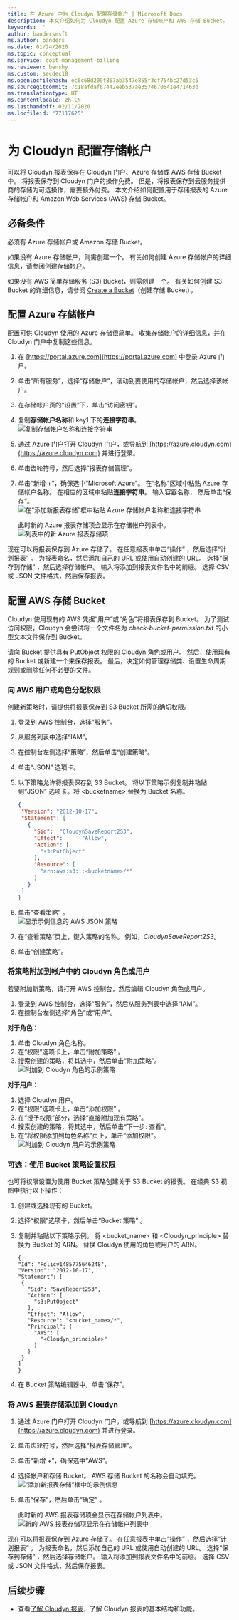 ```yaml
---
title: 在 Azure 中为 Cloudyn 配置存储帐户 | Microsoft Docs
description: 本文介绍如何为 Cloudyn 配置 Azure 存储帐户和 AWS 存储 Bucket。
keywords: ''
author: bandersmsft
ms.author: banders
ms.date: 01/24/2020
ms.topic: conceptual
ms.service: cost-management-billing
ms.reviewer: benshy
ms.custom: secdec18
ms.openlocfilehash: ec6c68d209f867ab3547e855f3cf754bc27d53c5
ms.sourcegitcommit: 7c18afdaf67442eeb537ae3574670541e471463d
ms.translationtype: HT
ms.contentlocale: zh-CN
ms.lasthandoff: 02/11/2020
ms.locfileid: "77117625"
---
```

# <a name="configure-storage-accounts-for-cloudyn"></a>为 Cloudyn 配置存储帐户

<!--- intent: As a Cloudyn user, I want to configure Cloudyn to use my cloud service provider storage account to store my reports. -->

可以将 Cloudyn 报表保存在 Cloudyn 门户、Azure 存储或 AWS 存储 Bucket 中。 将报表保存到 Cloudyn 门户的操作免费。 但是，将报表保存到云服务提供商的存储为可选操作，需要额外付费。 本文介绍如何配置用于存储报表的 Azure 存储帐户和 Amazon Web Services (AWS) 存储 Bucket。

## <a name="prerequisites"></a>必备条件

必须有 Azure 存储帐户或 Amazon 存储 Bucket。

如果没有 Azure 存储帐户，则需创建一个。 有关如何创建 Azure 存储帐户的详细信息，请参阅[创建存储帐户](../../storage/common/storage-account-create.md)。

如果没有 AWS 简单存储服务 (S3) Bucket，则需创建一个。 有关如何创建 S3 Bucket 的详细信息，请参阅 [Create a Bucket](https://docs.aws.amazon.com/AmazonS3/latest/gsg/CreatingABucket.html)（创建存储 Bucket）。

## <a name="configure-your-azure-storage-account"></a>配置 Azure 存储帐户

配置可供 Cloudyn 使用的 Azure 存储很简单。 收集存储帐户的详细信息，并在 Cloudyn 门户中复制这些信息。

1. 在 [https://portal.azure.com](https://portal.azure.com) 中登录 Azure 门户。
2. 单击“所有服务”，选择“存储帐户”，滚动到要使用的存储帐户，然后选择该帐户。  
3. 在存储帐户页的“设置”下，单击“访问密钥”。  
4. 复制**存储帐户名称**和 key1 下的**连接字符串**。  
   ![复制存储帐户名称和连接字符串](./media/storage-accounts/azure-storage-access-keys.png)  
5. 通过 Azure 门户打开 Cloudyn 门户，或导航到 [https://azure.cloudyn.com](https://azure.cloudyn.com) 并进行登录。
6. 单击齿轮符号，然后选择“报表存储管理”。 
7. 单击“新增 +”，确保选中“Microsoft Azure”。  在“名称”区域中粘贴 Azure 存储帐户名称。  在相应的区域中粘贴**连接字符串**。 输入容器名称，  然后单击“保存”。  
   ![在“添加新报表存储”框中粘贴 Azure 存储帐户名称和连接字符串](./media/storage-accounts/azure-cloudyn-storage.png)

   此时新的 Azure 报表存储项会显示在存储帐户列表中。  
    ![列表中的新 Azure 报表存储项](./media/storage-accounts/azure-storage-entry.png)


现在可以将报表保存到 Azure 存储了。 在任意报表中单击“操作”  ，然后选择“计划报表”  。 为报表命名，然后添加自己的 URL 或使用自动创建的 URL。 选择“保存到存储”  ，然后选择存储帐户。 输入将添加到报表文件名中的前缀。 选择 CSV 或 JSON 文件格式，然后保存报表。

## <a name="configure-an-aws-storage-bucket"></a>配置 AWS 存储 Bucket

Cloudyn 使用现有的 AWS 凭据“用户”或“角色”将报表保存到 Bucket。 为了测试访问权限，Cloudyn 会尝试将一个文件名为 _check-bucket-permission.txt_ 的小型文本文件保存到 Bucket。

请向 Bucket 提供具有 PutObject 权限的 Cloudyn 角色或用户。 然后，使用现有的 Bucket 或新建一个来保存报表。 最后，决定如何管理存储类、设置生命周期规则或删除任何不必要的文件。

###  <a name="assign-permissions-to-your-aws-user-or-role"></a>向 AWS 用户或角色分配权限

创建新策略时，请提供将报表保存到 S3 Bucket 所需的确切权限。

1. 登录到 AWS 控制台，选择“服务”。 
2. 从服务列表中选择“IAM”。 
3. 在控制台左侧选择“策略”，然后单击“创建策略”。  
4. 单击“JSON”  选项卡。
5. 以下策略允许将报表保存到 S3 Bucket。 将以下策略示例复制并粘贴到“JSON”  选项卡。将 &lt;bucketname&gt; 替换为 Bucket 名称。

   ```json
   {
    "Version": "2012-10-17",
    "Statement": [
      {
        "Sid":  "CloudynSaveReport2S3",
        "Effect":      "Allow",
        "Action": [
          "s3:PutObject"
        ],
        "Resource": [
          "arn:aws:s3:::<bucketname>/*"
        ]
      }
    ]
   }
   ```

6. 单击“查看策略”  。  
    ![显示示例信息的 AWS JSON 策略](./media/storage-accounts/aws-policy.png)  
7. 在“查看策略”页上，键入策略的名称。 例如，_CloudynSaveReport2S3_。
8. 单击“创建策略”。 

### <a name="attach-the-policy-to-a-cloudyn-role-or-user-in-your-account"></a>将策略附加到帐户中的 Cloudyn 角色或用户

若要附加新策略，请打开 AWS 控制台，然后编辑 Cloudyn 角色或用户。

1. 登录到 AWS 控制台，选择“服务”，然后从服务列表中选择“IAM”。  
2. 在控制台左侧选择“角色”或“用户”。  

**对于角色：**

  1. 单击 Cloudyn 角色名称。
  2. 在“权限”选项卡上，单击“附加策略”   。
  3. 搜索创建的策略，将其选中，然后单击“附加策略”。 
    ![附加到 Cloudyn 角色的示例策略](./media/storage-accounts/aws-attach-policy-role.png)

**对于用户：**

1. 选择 Cloudyn 用户。
2. 在“权限”选项卡上，单击“添加权限”   。
3. 在“授予权限”部分，选择“直接附加现有策略”。  
4. 搜索创建的策略，将其选中，然后单击“下一步:  查看”。
5. 在“将权限添加到角色名称”页上，单击“添加权限”。   
    ![附加到 Cloudyn 用户的示例策略](./media/storage-accounts/aws-attach-policy-user.png)


### <a name="optional-set-permission-with-bucket-policy"></a>可选：使用 Bucket 策略设置权限

也可将权限设置为使用 Bucket 策略创建关于 S3 Bucket 的报表。 在经典 S3 视图中执行以下操作：

1. 创建或选择现有的 Bucket。
2. 选择“权限”选项卡，然后单击“Bucket 策略”   。
3. 复制并粘贴以下策略示例。 将 &lt;bucket\_name&gt; 和 &lt;Cloudyn\_principle&gt; 替换为 Bucket 的 ARN。 替换 Cloudyn 使用的角色或用户的 ARN。

   ```
   {
   "Id": "Policy1485775646248",
   "Version": "2012-10-17",
   "Statement": [
    {
      "Sid": "SaveReport2S3",
      "Action": [
        "s3:PutObject"
      ],
      "Effect": "Allow",
      "Resource": "<bucket_name>/*",
      "Principal": {
        "AWS": [
          "<Cloudyn_principle>"
        ]
      }
    }
   ]
   }
   ```

4. 在 Bucket 策略编辑器中，单击“保存”。 

### <a name="add-aws-report-storage-to-cloudyn"></a>将 AWS 报表存储添加到 Cloudyn

1. 通过 Azure 门户打开 Cloudyn 门户，或导航到 [https://azure.cloudyn.com](https://azure.cloudyn.com) 并进行登录。
2. 单击齿轮符号，然后选择“报表存储管理”。 
3. 单击“新增 +”，确保选中“AWS”。 
4. 选择帐户和存储 Bucket。 AWS 存储 Bucket 的名称会自动填充。  
    ![“添加新报表存储”框中的示例信息](./media/storage-accounts/aws-cloudyn-storage.png)  
5. 单击“保存”，然后单击“确定”   。

    此时新的 AWS 报表存储项会显示在存储帐户列表中。  
    ![新的 AWS 报表存储项显示在存储帐户列表中](./media/storage-accounts/aws-storage-entry.png)


现在可以将报表保存到 Azure 存储了。 在任意报表中单击“操作”  ，然后选择“计划报表”  。 为报表命名，然后添加自己的 URL 或使用自动创建的 URL。 选择“保存到存储”  ，然后选择存储帐户。 输入将添加到报表文件名中的前缀。 选择 CSV 或 JSON 文件格式，然后保存报表。

## <a name="next-steps"></a>后续步骤

- 查看[了解 Cloudyn 报表](understanding-cost-reports.md)，了解 Cloudyn 报表的基本结构和功能。
